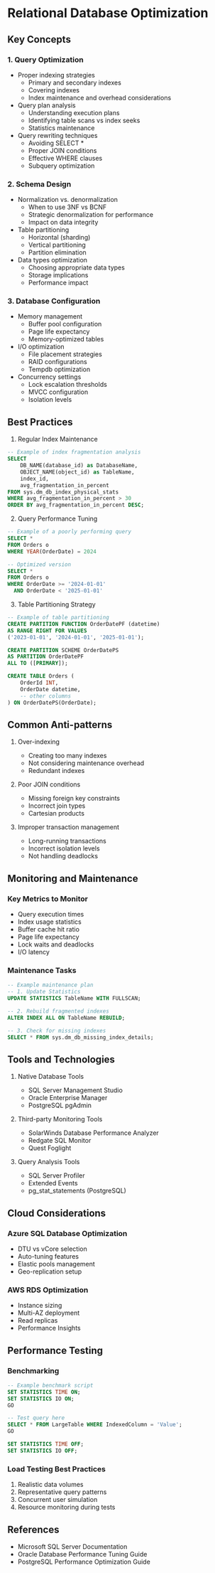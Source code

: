 # Relational Database Optimization

## Key Concepts

### 1. Query Optimization
- Proper indexing strategies
  - Primary and secondary indexes
  - Covering indexes
  - Index maintenance and overhead considerations
- Query plan analysis
  - Understanding execution plans
  - Identifying table scans vs index seeks
  - Statistics maintenance
- Query rewriting techniques
  - Avoiding SELECT *
  - Proper JOIN conditions
  - Effective WHERE clauses
  - Subquery optimization

### 2. Schema Design
- Normalization vs. denormalization
  - When to use 3NF vs BCNF
  - Strategic denormalization for performance
  - Impact on data integrity
- Table partitioning
  - Horizontal (sharding)
  - Vertical partitioning
  - Partition elimination
- Data types optimization
  - Choosing appropriate data types
  - Storage implications
  - Performance impact

### 3. Database Configuration
- Memory management
  - Buffer pool configuration
  - Page life expectancy
  - Memory-optimized tables
- I/O optimization
  - File placement strategies
  - RAID configurations
  - Tempdb optimization
- Concurrency settings
  - Lock escalation thresholds
  - MVCC configuration
  - Isolation levels

## Best Practices

1. Regular Index Maintenance
```sql
-- Example of index fragmentation analysis
SELECT 
    DB_NAME(database_id) as DatabaseName,
    OBJECT_NAME(object_id) as TableName,
    index_id,
    avg_fragmentation_in_percent
FROM sys.dm_db_index_physical_stats
WHERE avg_fragmentation_in_percent > 30
ORDER BY avg_fragmentation_in_percent DESC;
```

2. Query Performance Tuning
```sql
-- Example of a poorly performing query
SELECT *
FROM Orders o
WHERE YEAR(OrderDate) = 2024

-- Optimized version
SELECT *
FROM Orders o
WHERE OrderDate >= '2024-01-01'
  AND OrderDate < '2025-01-01'
```

3. Table Partitioning Strategy
```sql
-- Example of table partitioning
CREATE PARTITION FUNCTION OrderDatePF (datetime)
AS RANGE RIGHT FOR VALUES 
('2023-01-01', '2024-01-01', '2025-01-01');

CREATE PARTITION SCHEME OrderDatePS
AS PARTITION OrderDatePF
ALL TO ([PRIMARY]);

CREATE TABLE Orders (
    OrderId INT,
    OrderDate datetime,
    -- other columns
) ON OrderDatePS(OrderDate);
```

## Common Anti-patterns

1. Over-indexing
   - Creating too many indexes
   - Not considering maintenance overhead
   - Redundant indexes

2. Poor JOIN conditions
   - Missing foreign key constraints
   - Incorrect join types
   - Cartesian products

3. Improper transaction management
   - Long-running transactions
   - Incorrect isolation levels
   - Not handling deadlocks

## Monitoring and Maintenance

### Key Metrics to Monitor
- Query execution times
- Index usage statistics
- Buffer cache hit ratio
- Page life expectancy
- Lock waits and deadlocks
- I/O latency

### Maintenance Tasks
```sql
-- Example maintenance plan
-- 1. Update Statistics
UPDATE STATISTICS TableName WITH FULLSCAN;

-- 2. Rebuild fragmented indexes
ALTER INDEX ALL ON TableName REBUILD;

-- 3. Check for missing indexes
SELECT * FROM sys.dm_db_missing_index_details;
```

## Tools and Technologies

1. Native Database Tools
   - SQL Server Management Studio
   - Oracle Enterprise Manager
   - PostgreSQL pgAdmin

2. Third-party Monitoring Tools
   - SolarWinds Database Performance Analyzer
   - Redgate SQL Monitor
   - Quest Foglight

3. Query Analysis Tools
   - SQL Server Profiler
   - Extended Events
   - pg_stat_statements (PostgreSQL)

## Cloud Considerations

### Azure SQL Database Optimization
- DTU vs vCore selection
- Auto-tuning features
- Elastic pools management
- Geo-replication setup

### AWS RDS Optimization
- Instance sizing
- Multi-AZ deployment
- Read replicas
- Performance Insights

## Performance Testing

### Benchmarking
```sql
-- Example benchmark script
SET STATISTICS TIME ON;
SET STATISTICS IO ON;
GO

-- Test query here
SELECT * FROM LargeTable WHERE IndexedColumn = 'Value';
GO

SET STATISTICS TIME OFF;
SET STATISTICS IO OFF;
```

### Load Testing Best Practices
1. Realistic data volumes
2. Representative query patterns
3. Concurrent user simulation
4. Resource monitoring during tests

## References
- Microsoft SQL Server Documentation
- Oracle Database Performance Tuning Guide
- PostgreSQL Performance Optimization Guide